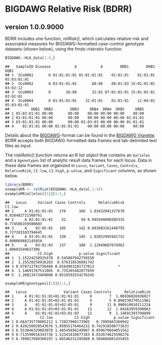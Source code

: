 BIGDAWG Relative Risk (BDRR)
================

## version 1.0.0.9000

BDRR includes one function, *relRisk()*, which calculates relative risk
and associated measures for BIGDAWG-formatted case-control genotype
datasets (shown below), using the fmsb::riskratio function.

``` r
BIGDAWG::HLA_data[1:4,]
```

    ##   SampleID Disease           A           A        DRB1        DRB1        DQB1
    ## 1  SCo0001       0 01:01:01:01 01:01:01:01    01:01:01    01:01:01 05:03:01:01
    ## 2  SCo0002       0 03:01:01:01       68:06    08:01:03 15:01:01:01    03:02:12
    ## 3  SCo0003       0       26:08       32:02 07:01:01:01 15:01:01:01    03:02:01
    ## 4  SCo0004       0 01:01:01:01    32:01:01    01:01:01    11:04:01 05:03:01:01
    ##          DQB1  DRB3        DRB3     DRB4  DRB4  DRB5     DRB5
    ## 1 05:03:01:01 00:00       00:00    00:00 00:00 00:00    00:00
    ## 2 03:01:01:01 00:00       00:00    00:00 00:00 00:00 01:01:01
    ## 3 03:01:01:01 00:00       00:00 01:03:03 00:00 00:00 01:01:01
    ## 4    02:01:01 00:00 02:01:01:01    00:00 00:00 00:00    00:00

Details about the
[BIGDAWG](https://cran.r-project.org/package=BIGDAWG)-format can be
found in the [BIGDAWG
Vignette](https://cran.r-project.org/web/packages/BIGDAWG/vignettes/BIGDAWG.html).
BDRR accepts both BIGDAWG-formatted data frames and tab-delimited text
files as input.

The *riskRatio() function* returns an R list object that contains an
`$alleles` and a `$genotypes` list of analytic result data frames for
each locus. Data in these data frames are organized in `Locus`,
`Variant`, `Cases`, `Controls`, `RelativeRisk`, `CI.low`, `CI.high`,
`p.value`, and `Significant` columns, as shown below.

``` r
library(BDRR)
exampleRR <- relRisk(BIGDAWG::HLA_data[,1:4])
exampleRR$alleles[[1]][1:5,]    
```

    ##   Locus     Variant Cases Controls      RelativeRisk            CI.low
    ## 1     A 01:01:01:01   176      166  1.03432941327678 0.928482721560761
    ## 2     A 02:01:01:01    52       58 0.945940890385335 0.774586359500803
    ## 3     A    02:05:01   105      142 0.843683161448755 0.727283103794645
    ## 4     A 03:01:01:01   150      145  1.02052995941752 0.908069882145854
    ## 5     A    03:01:03   137      108  1.12949687674962  1.00601549637306
    ##             CI.high            p.value Significant
    ## 1  1.15224258925478  0.545807942758558            
    ## 2  1.15520258926283  0.576318536881742            
    ## 3 0.978712791756468 0.0164963281727013           *
    ## 4  1.14691767511065  0.735265482077059            
    ## 5  1.26813473469008 0.0518592554276245

``` r
exampleRR$genotypes[[1]][1:5,]
```

    ##   Locus                 Variant Cases Controls      RelativeRisk
    ## 1     A 01:01:01:01+01:01:01:01     8        7  1.06936026936027
    ## 2     A 01:01:01:01+02:01:01:01     4        5 0.890230270511961
    ## 3     A    01:01:01:01+02:05:01     9       11 0.900910010111224
    ## 4     A 01:01:01:01+03:01:01:01    13       12  1.04263959390863
    ## 5     A    01:01:01:01+03:01:03    12        9  1.14691393798899
    ##              CI.low          CI.high           p.value Significant
    ## 1 0.664735770005212 1.72027960173905   0.7895603369942            
    ## 2 0.428256020543676 1.85055176464232 0.742918500771633            
    ## 3 0.553846329803078 1.46545856249907 0.659670604051562            
    ## 4 0.713590916343736 1.52341810677183 0.832674625598276            
    ## 5 0.789817680366197 1.66546231345888 0.504666081455455
